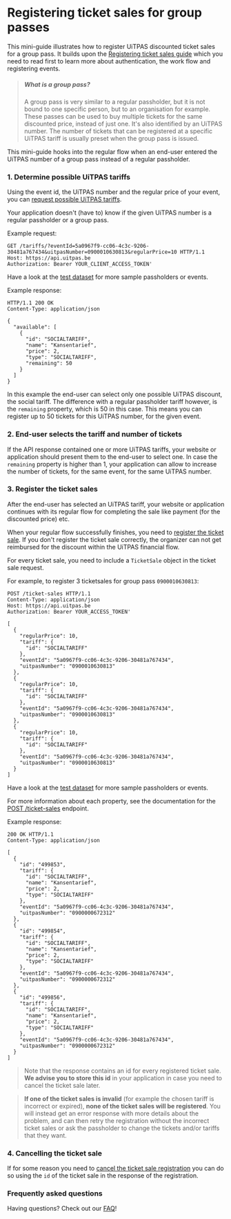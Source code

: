 # Registering ticket sales for group passes

This mini-guide illustrates how to register UiTPAS discounted ticket sales for a group pass. It builds upon the [Registering ticket sales guide](/docs/registering-ticket-sales-group.md) which you need to read first to learn more about authentication, the work flow and registering events.

> ##### What is a group pass?
>
> A group pass is very similar to a regular passholder, but it is not bound to one specific person, but to an organisation for example. These passes can be used to buy multiple tickets for the same discounted price, instead of just one. It's also identified by an UiTPAS number. The number of tickets that can be registered at a specific UiTPAS tariff is usually preset when the group pass is issued.

This mini-guide hooks into the regular flow when an end-user entered the UiTPAS number of a group pass instead of a regular passholder.

### 1. Determine possible UiTPAS tariffs

Using the event id, the UiTPAS number and the regular price of your event, you can [request possible UiTPAS tariffs](/reference/uitpas.json/paths/~1tariffs/get).

Your application doesn't (have to) know if the given UiTPAS number is a regular passholder or a group pass.

Example request:

```http
GET /tariffs/?eventId=5a0967f9-cc06-4c3c-9206-30481a767434&uitpasNumber=0900010630813&regularPrice=10 HTTP/1.1
Host: https://api.uitpas.be
Authorization: Bearer YOUR_CLIENT_ACCESS_TOKEN'
```

Have a look at the [test dataset](/docs/test-dataset) for more sample passholders or events.

Example response:

```http
HTTP/1.1 200 OK
Content-Type: application/json

{
  "available": [
    {
      "id": "SOCIALTARIFF",
      "name": "Kansentarief",
      "price": 2,
      "type": "SOCIALTARIFF",
      "remaining": 50
    }
  ]
}
```

In this example the end-user can select only one possible UiTPAS discount, the social tariff. The difference with a regular passholder tariff however, is the `remaining` property, which is 50 in this case. This means you can register up to 50 tickets for this UiTPAS number, for the given event.

### 2. End-user selects the tariff and number of tickets

If the API response contained one or more UiTPAS tariffs, your website or application should present them to the end-user to select one. In case the `remaining` property is higher than 1, your application can allow to increase the number of tickets, for the same event, for the same UiTPAS number.

### 3. Register the ticket sales

After the end-user has selected an UiTPAS tariff, your website or application continues with its regular flow for completing the sale like payment (for the discounted price) etc.

When your regular flow successfully finishes, you need to [register the ticket sale](/reference/uitpas.json/paths/~1ticket-sales/post). If you don't register the ticket sale correctly, the organizer can not get reimbursed for the discount within the UiTPAS financial flow.

For every ticket sale, you need to include a `TicketSale` object in the ticket sale request.

For example, to register 3 ticketsales for group pass `0900010630813`:

```http
POST /ticket-sales HTTP/1.1
Content-Type: application/json
Host: https://api.uitpas.be
Authorization: Bearer YOUR_ACCESS_TOKEN'

[
  {
    "regularPrice": 10,
    "tariff": {
      "id": "SOCIALTARIFF"
    },
    "eventId": "5a0967f9-cc06-4c3c-9206-30481a767434",
    "uitpasNumber": "0900010630813"
  },
  {
    "regularPrice": 10,
    "tariff": {
      "id": "SOCIALTARIFF"
    },
    "eventId": "5a0967f9-cc06-4c3c-9206-30481a767434",
    "uitpasNumber": "0900010630813"
  },
  {
    "regularPrice": 10,
    "tariff": {
      "id": "SOCIALTARIFF"
    },
    "eventId": "5a0967f9-cc06-4c3c-9206-30481a767434",
    "uitpasNumber": "0900010630813"
  }    
]
```

Have a look at the [test dataset](/docs/test-dataset) for more sample passholders or events.

For more information about each property, see the documentation for the [POST /ticket-sales](/reference/uitpas.json/paths/~1ticket-sales/post) endpoint.

Example response:

```http
200 OK HTTP/1.1
Content-Type: application/json

[
  {
    "id": "499853",
    "tariff": {
      "id": "SOCIALTARIFF",
      "name": "Kansentarief",
      "price": 2,
      "type": "SOCIALTARIFF"
    },
    "eventId": "5a0967f9-cc06-4c3c-9206-30481a767434",
    "uitpasNumber": "0900000672312"
  },
  {
    "id": "499854",
    "tariff": {
      "id": "SOCIALTARIFF",
      "name": "Kansentarief",
      "price": 2,
      "type": "SOCIALTARIFF"
    },
    "eventId": "5a0967f9-cc06-4c3c-9206-30481a767434",
    "uitpasNumber": "0900000672312"
  },
  {
    "id": "499856",
    "tariff": {
      "id": "SOCIALTARIFF",
      "name": "Kansentarief",
      "price": 2,
      "type": "SOCIALTARIFF"
    },
    "eventId": "5a0967f9-cc06-4c3c-9206-30481a767434",
    "uitpasNumber": "0900000672312"
  }    
]
```

> Note that the response contains an id for every registered ticket sale. **We advise you to store this id** in your application in case you need to cancel the ticket sale later.

<!-- theme: warning -->

> **If one of the ticket sales is invalid** (for example the chosen tariff is incorrect or expired), **none of the ticket sales will be registered**. You will instead get an error response with more details about the problem, and can then retry the registration without the incorrect ticket sales or ask the passholder to change the tickets and/or tariffs that they want.

### 4. Cancelling the ticket sale

If for some reason you need to [cancel the ticket sale registration](/reference/uitpas.json/paths/~1ticket-sales~1%7BticketSaleId%7D/delete) you can do so using the `id` of the ticket sale in the response of the registration.

### Frequently asked questions

Having questions? Check out our [FAQ](/docs/faq)!
